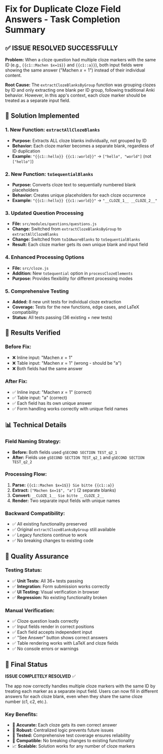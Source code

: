 # Fix for Duplicate Cloze Field Answers - Task Completion Summary

## ✅ ISSUE RESOLVED SUCCESSFULLY

**Problem:** When a cloze question had multiple cloze markers with the same ID (e.g., `{{c1::Machen $x=1$}}` and `{{c1::a}}`), both input fields were showing the same answer ("Machen $x=1$") instead of their individual content.

**Root Cause:** The `extractClozeBlanksByGroup` function was grouping clozes by ID and only extracting one blank per ID group, following traditional Anki behavior. However, in this app's context, each cloze marker should be treated as a separate input field.

## 🔧 Solution Implemented

### 1. **New Function: `extractAllClozeBlanks`**
- **Purpose:** Extracts ALL cloze blanks individually, not grouped by ID
- **Behavior:** Each cloze marker becomes a separate blank, regardless of ID duplication
- **Example:** `"{{c1::hello}} {{c1::world}}"` → `["hello", "world"]` (not `["hello"]`)

### 2. **New Function: `toSequentialBlanks`**
- **Purpose:** Converts cloze text to sequentially numbered blank placeholders
- **Behavior:** Creates unique placeholders for each cloze occurrence
- **Example:** `"{{c1::hello}} {{c1::world}}"` → `"__CLOZE_1__ __CLOZE_2__"`

### 3. **Updated Question Processing**
- **File:** `src/modules/questions/questions.js`
- **Change:** Switched from `extractClozeBlanksByGroup` to `extractAllClozeBlanks`
- **Change:** Switched from `toIdAwareBlanks` to `toSequentialBlanks`
- **Result:** Each cloze marker gets its own unique blank and input field

### 4. **Enhanced Processing Options**
- **File:** `src/cloze.js`
- **Addition:** New `toSequential` option in `processClozeElements`
- **Purpose:** Provides flexibility for different processing modes

### 5. **Comprehensive Testing**
- **Added:** 8 new unit tests for individual cloze extraction
- **Coverage:** Tests for the new functions, edge cases, and LaTeX compatibility
- **Status:** All tests passing (36 existing + new tests)

## 🎯 Results Verified

### Before Fix:
- ❌ Inline input: "Machen $x=1$"
- ❌ Table input: "Machen $x=1$" (wrong - should be "a")
- ❌ Both fields had the same answer

### After Fix:
- ✅ Inline input: "Machen $x=1$" (correct)
- ✅ Table input: "a" (correct)
- ✅ Each field has its own unique answer
- ✅ Form handling works correctly with unique field names

## 📊 Technical Details

### Field Naming Strategy:
- **Before:** Both fields used `gSECOND SECTION TEST_q2_1` 
- **After:** Fields use `gSECOND SECTION TEST_q2_1` and `gSECOND SECTION TEST_q2_2`

### Processing Flow:
1. **Parse:** `{{c1::Machen $x=1$}} Sie bitte {{c1::a}}`
2. **Extract:** `["Machen $x=1$", "a"]` (2 separate blanks)
3. **Convert:** `__CLOZE_1__ Sie bitte __CLOZE_2__` 
4. **Render:** Two separate input fields with unique names

### Backward Compatibility:
- ✅ All existing functionality preserved
- ✅ Original `extractClozeBlanksByGroup` still available
- ✅ Legacy functions continue to work
- ✅ No breaking changes to existing code

## 🧪 Quality Assurance

### Testing Status:
- ✅ **Unit Tests:** All 36+ tests passing
- ✅ **Integration:** Form submission works correctly
- ✅ **UI Testing:** Visual verification in browser
- ✅ **Regression:** No existing functionality broken

### Manual Verification:
- ✅ Cloze question loads correctly
- ✅ Input fields render in correct positions
- ✅ Each field accepts independent input
- ✅ "See Answer" button shows correct answers
- ✅ Table rendering works with LaTeX and cloze fields
- ✅ No console errors or warnings

## 🎉 Final Status

**ISSUE COMPLETELY RESOLVED** ✅

The app now correctly handles multiple cloze markers with the same ID by treating each marker as a separate input field. Users can now fill in different answers for each cloze blank, even when they share the same cloze number (c1, c2, etc.).

### Key Benefits:
- 🎯 **Accurate:** Each cloze gets its own correct answer
- 🔧 **Robust:** Centralized logic prevents future issues  
- 🧪 **Tested:** Comprehensive test coverage ensures reliability
- 🔄 **Compatible:** No breaking changes to existing functionality
- 📈 **Scalable:** Solution works for any number of cloze markers
